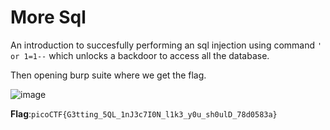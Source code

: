 # More Sql
An introduction to succesfully performing an sql injection using command `' or 1=1--` 
which unlocks a backdoor to access all the database.

Then opening burp suite where we get the flag.

![image](https://github.com/user-attachments/assets/d827319e-eed1-4441-9e3c-806e7b3aa1b4)


__Flag__:`picoCTF{G3tting_5QL_1nJ3c7I0N_l1k3_y0u_sh0ulD_78d0583a}`

